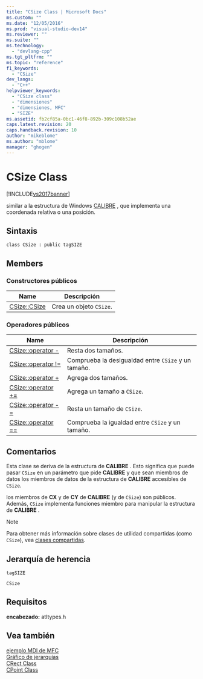```yaml
---
title: "CSize Class | Microsoft Docs"
ms.custom: ""
ms.date: "12/05/2016"
ms.prod: "visual-studio-dev14"
ms.reviewer: ""
ms.suite: ""
ms.technology: 
  - "devlang-cpp"
ms.tgt_pltfrm: ""
ms.topic: "reference"
f1_keywords: 
  - "CSize"
dev_langs: 
  - "C++"
helpviewer_keywords: 
  - "CSize class"
  - "dimensiones"
  - "dimensiones, MFC"
  - "SIZE"
ms.assetid: fb2cf85a-0bc1-46f8-892b-309c108b52ae
caps.latest.revision: 20
caps.handback.revision: 10
author: "mikeblome"
ms.author: "mblome"
manager: "ghogen"
---
```

# CSize Class
[!INCLUDE[vs2017banner](../../assembler/inline/includes/vs2017banner.md)]

similar a la estructura de Windows [CALIBRE](http://msdn.microsoft.com/library/windows/desktop/dd145106) , que implementa una coordenada relativa o una posición.  
  
## Sintaxis  
  
```  
class CSize : public tagSIZE  
```  
  
## Members  
  
### Constructores públicos  
  
|Name|Descripción|  
|----------|-----------------|  
|[CSize::CSize](../Topic/CSize::CSize.md)|Crea un objeto `CSize`.|  
  
### Operadores públicos  
  
|Name|Descripción|  
|----------|-----------------|  
|[CSize::operator \-](../Topic/CSize::operator%20-.md)|Resta dos tamaños.|  
|[CSize::operator \!\=](../Topic/CSize::operator%20!=.md)|Comprueba la desigualdad entre `CSize` y un tamaño.|  
|[CSize::operator \+](../Topic/CSize::operator%20+.md)|Agrega dos tamaños.|  
|[CSize::operator \+\=](../Topic/CSize::operator%20+=.md)|Agrega un tamaño a `CSize`.|  
|[CSize::operator \-\=](../Topic/CSize::operator%20-=.md)|Resta un tamaño de `CSize`.|  
|[CSize::operator \=\=](../Topic/CSize::operator%20==.md)|Comprueba la igualdad entre `CSize` y un tamaño.|  
  
## Comentarios  
 Esta clase se deriva de la estructura de **CALIBRE** .  Esto significa que puede pasar `CSize` en un parámetro que pide **CALIBRE** y que sean miembros de datos los miembros de datos de la estructura de **CALIBRE** accesibles de `CSize`.  
  
 los miembros de **CX** y de **CY** de **CALIBRE** \(y de `CSize`\) son públicos.  Además, `CSize` implementa funciones miembro para manipular la estructura de **CALIBRE** .  
  
> [!NOTE]
>  Para obtener más información sobre clases de utilidad compartidas \(como `CSize`\), vea [clases compartidas](../../atl-mfc-shared/atl-mfc-shared-classes.md).  
  
## Jerarquía de herencia  
 `tagSIZE`  
  
 `CSize`  
  
## Requisitos  
 **encabezado:** atltypes.h  
  
## Vea también  
 [ejemplo MDI de MFC](../../top/visual-cpp-samples.md)   
 [Gráfico de jerarquías](../../mfc/hierarchy-chart.md)   
 [CRect Class](../../atl-mfc-shared/reference/crect-class.md)   
 [CPoint Class](../../atl-mfc-shared/reference/cpoint-class.md)